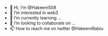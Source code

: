 - 👋 Hi, I’m @Hakeem508
- 👀 I’m interested in web3
- 🌱 I’m currently learning ...
- 💞️ I’m looking to collaborate on ...
- 📫 How to reach me on twitter @HakeemRabiu

<!---
Hakeem508/Hakeem508 is a ✨ special ✨ repository because its `README.md` (this file) appears on your GitHub profile.
You can click the Preview link to take a look at your changes.
--->
